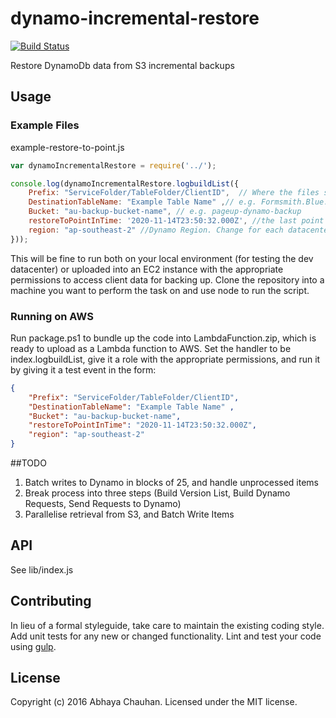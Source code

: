 # dynamo-incremental-restore 
[![Build Status](https://www.travis-ci.org/PageUpPeopleOrg/dynamo-incremental-restore.svg?branch=master)](https://www.travis-ci.org/PageUpPeopleOrg/dynamo-incremental-restore)

Restore DynamoDb data from S3 incremental backups


## Usage
### Example Files
example-restore-to-point.js
```javascript
var dynamoIncrementalRestore = require('../');

console.log(dynamoIncrementalRestore.logbuildList({
    Prefix: "ServiceFolder/TableFolder/ClientID",  // Where the files sit. Use parent folders and it should recursively find all child document/files e.g. Formsmith/Formsmith.Blue.FormSchema/543
    DestinationTableName: "Example Table Name" ,// e.g. Formsmith.Blue.FormSchema
    Bucket: "au-backup-bucket-name", // e.g. pageup-dynamo-backup
    restoreToPointInTime: '2020-11-14T23:50:32.000Z', //the last point in time you want to update a version as an ISO-8601 string
    region: "ap-southeast-2" //Dynamo Region. Change for each datacenter
}));
```
This will be fine to run both on your local environment (for testing the dev datacenter) or uploaded into an EC2 instance with the appropriate permissions to access client data for backing up. Clone the repository into a machine you want to perform the task on and use node to run the script. 

### Running on AWS
Run package.ps1 to bundle up the code into LambdaFunction.zip, which is ready to upload as a Lambda function to AWS. 
Set the handler to be index.logbuildList, give it a role with the appropriate permissions, and run it by giving it a test event in the form:
```json
{
    "Prefix": "ServiceFolder/TableFolder/ClientID",
    "DestinationTableName": "Example Table Name" , 
    "Bucket": "au-backup-bucket-name", 
    "restoreToPointInTime": "2020-11-14T23:50:32.000Z", 
    "region": "ap-southeast-2" 
}
```

##TODO

1. Batch writes to Dynamo in blocks of 25, and handle unprocessed items
2. Break process into three steps (Build Version List, Build Dynamo Requests, Send Requests to Dynamo)
3. Parallelise retrieval from S3, and Batch Write Items

## API

See lib/index.js


## Contributing

In lieu of a formal styleguide, take care to maintain the existing coding style. Add unit tests for any new or changed functionality. Lint and test your code using [gulp](http://gulpjs.com/).


## License

Copyright (c) 2016 Abhaya Chauhan. Licensed under the MIT license.



[npm-url]: https://npmjs.org/package/dynamo-incremental-restore
[npm-image]: https://badge.fury.io/js/dynamo-incremental-restore.svg
[travis-url]: https://travis-ci.org/abhayachauhan/dynamo-incremental-restore
[travis-image]: https://travis-ci.org/abhayachauhan/dynamo-incremental-restore.svg?branch=master
[daviddm-url]: https://david-dm.org/abhayachauhan/dynamo-incremental-restore.svg?theme=shields.io
[daviddm-image]: https://david-dm.org/abhayachauhan/dynamo-incremental-restore
[coveralls-url]: https://coveralls.io/r/abhayachauhan/dynamo-incremental-restore
[coveralls-image]: https://coveralls.io/repos/abhayachauhan/dynamo-incremental-restore/badge.png
